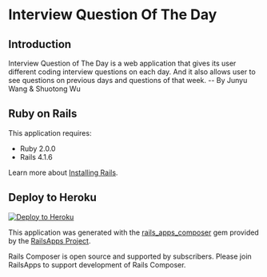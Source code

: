 Interview Question Of The Day
================

Introduction
------------
Interview Question of The Day is a web application that gives its user different coding interview questions on each day. And it also allows user to see questions on previous days and questions of that week. -- By Junyu Wang & Shuotong Wu


Ruby on Rails
-------------

This application requires:

- Ruby 2.0.0
- Rails 4.1.6

Learn more about [Installing Rails](http://railsapps.github.io/installing-rails.html).


Deploy to Heroku
--------------
[![Deploy to Heroku](https://www.herokucdn.com/deploy/button.png)](https://heroku.com/deploy)

This application was generated with the [rails_apps_composer](https://github.com/RailsApps/rails_apps_composer) gem
provided by the [RailsApps Project](http://railsapps.github.io/).

Rails Composer is open source and supported by subscribers. Please join RailsApps to support development of Rails Composer.
